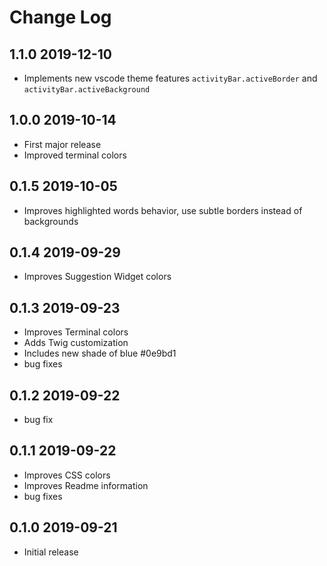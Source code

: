 # Change Log

## **1.1.0** 2019-12-10

- Implements new vscode theme features `activityBar.activeBorder` and `activityBar.activeBackground`

## **1.0.0** 2019-10-14

- First major release
- Improved terminal colors

## **0.1.5** 2019-10-05

- Improves highlighted words behavior, use subtle borders instead of backgrounds

## **0.1.4** 2019-09-29

- Improves Suggestion Widget colors

## **0.1.3** 2019-09-23

- Improves Terminal colors
- Adds Twig customization
- Includes new shade of blue #0e9bd1
- bug fixes

## **0.1.2** 2019-09-22

- bug fix

## **0.1.1** 2019-09-22

- Improves CSS colors
- Improves Readme information
- bug fixes

## **0.1.0** 2019-09-21

- Initial release
